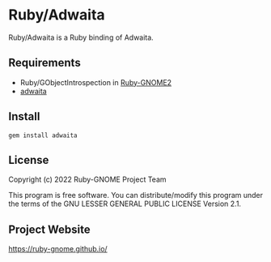 # Ruby/Adwaita

Ruby/Adwaita is a Ruby binding of Adwaita.

## Requirements

* Ruby/GObjectIntrospection in
  [Ruby-GNOME2](https://ruby-gnome.github.io/)
* [adwaita](https://gnome.pages.gitlab.gnome.org/libadwaita/)

## Install

    gem install adwaita

## License

Copyright (c) 2022  Ruby-GNOME Project Team

This program is free software. You can distribute/modify this program
under the terms of the GNU LESSER GENERAL PUBLIC LICENSE Version 2.1.

## Project Website

https://ruby-gnome.github.io/
